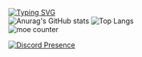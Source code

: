 [![Typing SVG](https://readme-typing-svg.demolab.com?color=50BCDF&lines=안녕하새요한비이빈다)](https://git.io/typing-svg)  
![Anurag's GitHub stats](https://github-readme-stats.vercel.app/api?username=birowsi&show_icons=true&theme=radical) ![Top Langs](https://github-readme-stats.vercel.app/api/top-langs/?username=birowsi)  
![moe counter](https://moe-counter.glitch.me/get/@birowsi)  

[![Discord Presence](https://lanyard.cnrad.dev/api/684224430922006585)](https://discord.com/users/684224430922006585)
